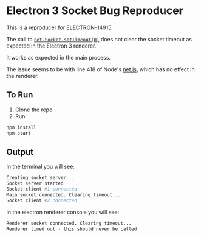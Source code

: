 # Electron 3 Socket Bug Reproducer

This is a reproducer for [ELECTRON-14915](https://github.com/electron/electron/issues/14915).

The call to [`net.Socket.setTimeout(0)`](https://nodejs.org/api/net.html#net_socket_settimeout_timeout_callback) does not clear the socket timeout as expected in the Electron 3 renderer.

It works as expected in the main process.

The issue seems to be with line 418 of Node's [net.js](https://github.com/nodejs/node/blob/8c70b2084ce5f76ea1e3b3c4ccdeee4483fe338b/lib/net.js#L418), which has no effect in the renderer.

## To Run

1. Clone the repo
2. Run:

```bash
npm install
npm start
```

## Output

In the terminal you will see:

```bash 
Creating socket server...
Socket server started
Socket client #1 connected
Main socket connected. Clearing timeout...
Socket client #2 connected
```

In the electron renderer console you will see:

```bash
Renderer socket connected. Clearing timeout...
Renderer timed out - this should never be called
```